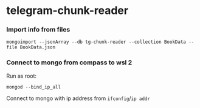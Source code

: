 # telegram-chunk-reader
### Import info from files
```
mongoimport --jsonArray --db tg-chunk-reader --collection BookData --file BookData.json
```
### Connect to mongo from compass to wsl 2
Run as root:
```
mongod --bind_ip_all
```
Connect to mongo with ip address from `ifconfig`/`ip addr`
